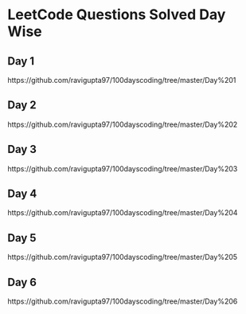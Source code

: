 # LeetCode Questions Solved Day Wise 

<h2>Day 1</h2>  https://github.com/ravigupta97/100dayscoding/tree/master/Day%201

<h2>Day 2</h2>  https://github.com/ravigupta97/100dayscoding/tree/master/Day%202

<h2>Day 3</h2>  https://github.com/ravigupta97/100dayscoding/tree/master/Day%203

<h2>Day 4</h2>  https://github.com/ravigupta97/100dayscoding/tree/master/Day%204

<h2>Day 5</h2>  https://github.com/ravigupta97/100dayscoding/tree/master/Day%205

<h2>Day 6</h2>  https://github.com/ravigupta97/100dayscoding/tree/master/Day%206
